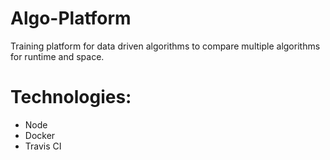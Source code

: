 # Algo-Platform
Training platform for data driven algorithms to compare multiple algorithms for runtime and space.

# Technologies:

- Node
- Docker
- Travis CI
